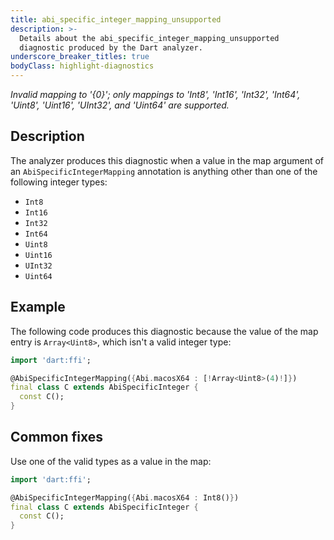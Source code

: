 ```yaml
---
title: abi_specific_integer_mapping_unsupported
description: >-
  Details about the abi_specific_integer_mapping_unsupported
  diagnostic produced by the Dart analyzer.
underscore_breaker_titles: true
bodyClass: highlight-diagnostics
---
```


_Invalid mapping to '{0}'; only mappings to 'Int8', 'Int16', 'Int32', 'Int64', 'Uint8', 'Uint16', 'UInt32', and 'Uint64' are supported._

## Description

The analyzer produces this diagnostic when a value in the map argument of
an `AbiSpecificIntegerMapping` annotation is anything other than one of
the following integer types:
- `Int8`
- `Int16`
- `Int32`
- `Int64`
- `Uint8`
- `Uint16`
- `UInt32`
- `Uint64`

## Example

The following code produces this diagnostic because the value of the map
entry is `Array<Uint8>`, which isn't a valid integer type:

```dart
import 'dart:ffi';

@AbiSpecificIntegerMapping({Abi.macosX64 : [!Array<Uint8>(4)!]})
final class C extends AbiSpecificInteger {
  const C();
}
```

## Common fixes

Use one of the valid types as a value in the map:

```dart
import 'dart:ffi';

@AbiSpecificIntegerMapping({Abi.macosX64 : Int8()})
final class C extends AbiSpecificInteger {
  const C();
}
```
